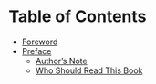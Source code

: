# Table of Contents

* [Foreword](README.md)
* [Preface]()
    * [Author’s Note](part1/writing.md)
    * [Who Should Read This Book](part1/writing.md)